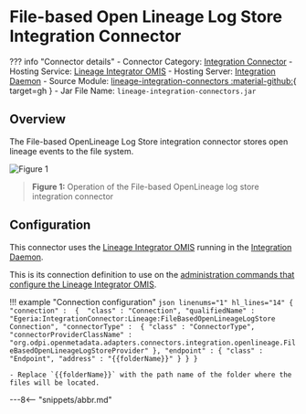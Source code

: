 <!-- SPDX-License-Identifier: CC-BY-4.0 -->
<!-- Copyright Contributors to the ODPi Egeria project. -->

# File-based Open Lineage Log Store Integration Connector

??? info "Connector details"
    - Connector Category: [Integration Connector](/connectors/integration-connector)
    - Hosting Service: [Lineage Integrator OMIS](/services/omis/lineage-integrator)
    - Hosting Server: [Integration Daemon](/concepts/integration-daemon)
    - Source Module: [lineage-integration-connectors :material-github:](https://github.com/odpi/egeria/tree/master/open-metadata-implementation/adapters/open-connectors/integration-connectors/lineage-integration-connectors){ target=gh }
    - Jar File Name: `lineage-integration-connectors.jar`

## Overview

The File-based OpenLineage Log Store integration connector stores open lineage events to the file system.

![Figure 1](file-based-open-lineage-log-store-integration-connector.svg)
> **Figure 1:** Operation of the File-based OpenLineage log store integration connector


## Configuration

This connector uses the [Lineage Integrator OMIS](/services/omis/lineage-integrator/overview)
running in the [Integration Daemon](/concepts/integration-daemon).

This is its connection definition to use on the [administration commands that configure the Lineage Integrator OMIS](/guides/admin/server/configuring-an-integration-daemon/#configure-the-integration-services).

!!! example "Connection configuration"
    ```json linenums="1" hl_lines="14"
    {
       "connection" : 
                    { 
                        "class" : "Connection",
                        "qualifiedName" : "Egeria:IntegrationConnector:Lineage:FileBasedOpenLineageLogStore Connection",
                        "connectorType" : 
                        {
                            "class" : "ConnectorType",
                            "connectorProviderClassName" : "org.odpi.openmetadata.adapters.connectors.integration.openlineage.FileBasedOpenLineageLogStoreProvider"
                        },
                        "endpoint" :
                        {
                            "class" : "Endpoint",
                            "address" : "{{folderName}}"
                        }
                    }
    }
    ```

    - Replace `{{folderName}}` with the path name of the folder where the files will be located.

---8<-- "snippets/abbr.md"